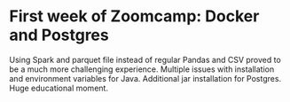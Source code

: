 # First week of Zoomcamp: Docker and Postgres

Using Spark and parquet file instead of regular Pandas and CSV proved to be a much more challenging experience.
Multiple issues with installation and environment variables for Java. Additional jar installation for Postgres. Huge educational moment.
